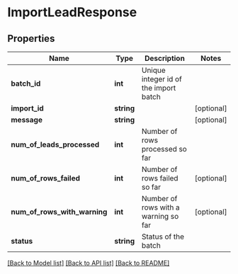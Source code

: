 # ImportLeadResponse

## Properties
Name | Type | Description | Notes
------------ | ------------- | ------------- | -------------
**batch_id** | **int** | Unique integer id of the import batch | 
**import_id** | **string** |  | [optional] 
**message** | **string** |  | [optional] 
**num_of_leads_processed** | **int** | Number of rows processed so far | 
**num_of_rows_failed** | **int** | Number of rows failed so far | [optional] 
**num_of_rows_with_warning** | **int** | Number of rows with a warning so far | [optional] 
**status** | **string** | Status of the batch | 

[[Back to Model list]](../README.md#documentation-for-models) [[Back to API list]](../README.md#documentation-for-api-endpoints) [[Back to README]](../README.md)


